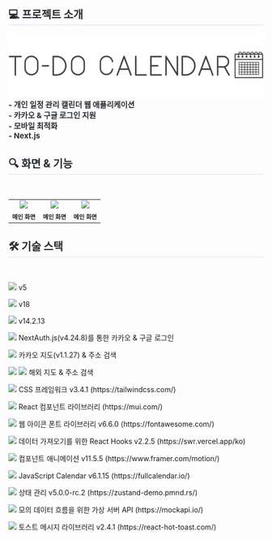 <div style="text-align: left;"> 
  <h2 style="border-bottom: 1px solid #d8dee4; color: #282d33;"> 💻 프로젝트 소개 </h2>  
  <img src="app/public/images/main_logo.png" />
  <div style="font-weight: 700; font-size: 15px; text-align: left; color: #282d33;">- 개인 일정 관리 캘린더 웹 애플리케이션</div> 
  <div style="font-weight: 700; font-size: 15px; text-align: left; color: #282d33;">- 카카오 & 구글 로그인 지원</div>
  <div style="font-weight: 700; font-size: 15px; text-align: left; color: #282d33;">- 모바일 최적화</div>
  <div style="font-weight: 700; font-size: 15px; text-align: left; color: #282d33;">- Next.js</div>
</div>
<div style="text-align: left;">
  <h2 style="border-bottom: 1px solid #d8dee4; color: #282d33;"> 🔍 화면 & 기능 </h2> <br> 
  <table>
    <tr>
      <td align="center" width="33%">
        <img src="https://github.com/user-attachments/assets/5b5e6a0f-d6ae-41bb-8bcf-c60b8ada4a90" width="100%"><br>
        <sub><b>메인 화면</b></sub>
      </td>
      <td align="center" width="33%">
        <img src="https://github.com/user-attachments/assets/5b5e6a0f-d6ae-41bb-8bcf-c60b8ada4a90" width="100%"><br>
        <sub><b>메인 화면</b></sub>
      </td>
      <td align="center" width="33%">
        <img src="https://github.com/user-attachments/assets/5b5e6a0f-d6ae-41bb-8bcf-c60b8ada4a90" width="100%"><br>
        <sub><b>메인 화면</b></sub>
      </td>
    </tr>
  </table>
</div>
<div style="text-align: left;">
  <h2 style="border-bottom: 1px solid #d8dee4; color: #282d33;"> 🛠️ 기술 스택 </h2> <br> 
  <div style="margin: ; text-align: left;" "text-align: left;"> 
    <p>
      <img src="https://img.shields.io/badge/typescript-3178C6?style=for-the-badge&logo=typescript&logoColor=white">
      <span>v5</span>
    </p>
    <p>
      <img src="https://img.shields.io/badge/React-61DAFB?style=for-the-badge&logo=React&logoColor=white">
      <span>v18</span>
    </p>
    <p>
      <img src="https://img.shields.io/badge/Next.js-000000?style=for-the-badge&logo=Next.js&logoColor=white">
      <span>v14.2.13</span>
    </p>
    <p>
      <img src="https://img.shields.io/badge/NextAuth.js-000000?style=for-the-badge&logo=NextAuth.js&logoColor=white">
      <span>NextAuth.js(v4.24.8)를 통한 카카오 & 구글 로그인</span>
    </p>
    <p>
      <img src="https://img.shields.io/badge/kakao-FFCD00?style=for-the-badge&logo=kakao&logoColor=white">
      <span>카카오 지도(v1.1.27) & 주소 검색</span>
    </p>
    <p>
      <img src="https://img.shields.io/badge/openstreetmap-7EBC6F?style=for-the-badge&logo=openstreetmap&logoColor=white">
      <img src="https://img.shields.io/badge/leaflet-199900?style=for-the-badge&logo=leaflet&logoColor=white">
      <span>해외 지도 & 주소 검색</span>
    </p>
    <p>
      <img src="https://img.shields.io/badge/tailwindcss-06B6D4?style=for-the-badge&logo=tailwindcss&logoColor=white">
      <span>CSS 프레임워크 v3.4.1 (https://tailwindcss.com/)</span>
    </p>
    <p>
      <img src="https://img.shields.io/badge/mui-007FFF?style=for-the-badge&logo=mui&logoColor=white">
      <span>React 컴포넌트 라이브러리 (https://mui.com/)</span>
    </p>
    <p>
      <img src="https://img.shields.io/badge/fontawesome-538DD7?style=for-the-badge&logo=fontawesome&logoColor=white">
      <span>웹 아이콘 폰트 라이브러리 v6.6.0 (https://fontawesome.com/)</span>
    </p>
    <p>
      <img src="https://img.shields.io/badge/swr-000000?style=for-the-badge&logo=swr&logoColor=white">
      <span>데이터 가져오기를 위한 React Hooks v2.2.5 (https://swr.vercel.app/ko)</span>
    </p>
    <p>
      <img src="https://img.shields.io/badge/framermotion-0055FF?style=for-the-badge&logo=framer&logoColor=white">
      <span>컴포넌트 애니메이션 v11.5.5 (https://www.framer.com/motion/)</span>
    </p>
    <p>
      <img src="https://img.shields.io/badge/fullcalendar-1976d2?style=for-the-badge&logo=fullcalendar&logoColor=white">
      <span>JavaScript Calendar v6.1.15 (https://fullcalendar.io/)</span>
    </p>
    <p>
      <img src="https://img.shields.io/badge/zustand-433E38?style=for-the-badge&logo=zustand&logoColor=white">
      <span>상태 관리 v5.0.0-rc.2 (https://zustand-demo.pmnd.rs/)</span>
    </p>
    <p>
      <img src="https://img.shields.io/badge/mockapi-000000?style=for-the-badge&logo=mockapi&logoColor=white">
      <span>모의 데이터 흐름을 위한 가상 서버 API (https://mockapi.io/)</span>
    </p>
    <p>
      <img src="https://img.shields.io/badge/react hot toast-482307?style=for-the-badge&logo=react hot toast&logoColor=white">
      <span>토스트 메시지 라이브러리 v2.4.1 (https://react-hot-toast.com/)</span>
    </p>
  </div>
</div>

